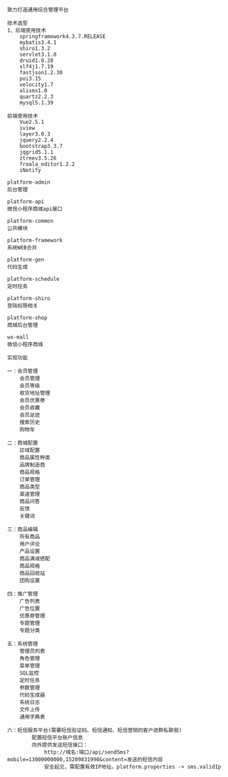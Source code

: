     致力打造通用综合管理平台

    技术选型
    1、后端使用技术
        springframework4.3.7.RELEASE
        mybatis3.4.1
        shiro1.3.2
        servlet3.1.0
        druid1.0.28
        slf4j1.7.19
        fastjson1.2.30
        poi3.15
        velocity1.7
        alisms1.0
        quartz2.2.3
        mysql5.1.39
        
    前端使用技术
        Vue2.5.1
        iview
        layer3.0.3
        jquery2.2.4
        bootstrap3.3.7
        jqgrid5.1.1
        ztreev3.5.26
        froala_editor1.2.2
        iNotify

    platform-admin 
    后台管理

    platform-api 
    微信小程序商城api接口

    platform-common 
    公共模块

    platform-framework 
    系统WEB合并
    
    platform-gen 
    代码生成

    platform-schedule 
    定时任务

    platform-shiro 
    登陆权限相关
    
    platform-shop
    商城后台管理

    wx-mall 
    微信小程序商城

    实现功能

    一：会员管理
        会员管理
        会员等级
        收货地址管理
        会员优惠劵
        会员收藏
        会员足迹
        搜索历史
        购物车

    二：商城配置
        区域配置
        商品属性种类
        品牌制造商
        商品规格
        订单管理
        商品类型
        渠道管理
        商品问答
        反馈
        关键词

    三：商品编辑
        所有商品
        用户评论
        产品设置
        商品满减搭配
        商品规格
        商品回收站
        团购设置

    四：推广管理
        广告列表
        广告位置
        优惠劵管理
        专题管理
        专题分类

    五：系统管理
        管理员列表
        角色管理
        菜单管理
        SQL监控
        定时任务
        参数管理
        代码生成器
        系统日志
        文件上传
        通用字典表
        
    六：短信服务平台(需要短信验证码、短信通知、短信营销的客户进群私聊我)
            配置短信平台账户信息
		    向外提供发送短信接口：
		        http://域名:端口/api/sendSms?mobile=13000000000,15209831990&content=发送的短信内容
                安全起见，需配置有效IP地址。platform.properties -> sms.validIp
		
